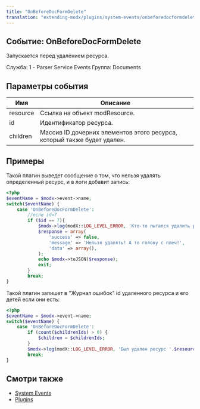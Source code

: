 ```yaml
---
title: "OnBeforeDocFormDelete"
translation: "extending-modx/plugins/system-events/onbeforedocformdelete"
---
```


## Событие: OnBeforeDocFormDelete

Запускается перед удалением ресурса.

Служба: 1 - Parser Service Events
Группа: Documents

## Параметры события

| Имя      | Описание                                                                |
| -------- | ----------------------------------------------------------------------- |
| resource | Ссылка на объект modResource.                                           |
| id       | Идентификатор ресурса.                                                  |
| children | Массив ID дочерних элементов этого ресурса, который также будет удален. |

## Примеры

Такой плагин выведет сообщение о том, что нельзя удалять определенный ресурс, и в логи добавит запись:

```php
<?php
$eventName = $modx->event->name;
switch($eventName) {
    case 'OnBeforeDocFormDelete':
        //если id=7
        if ($id == 7){
            $modx->log(modX::LOG_LEVEL_ERROR, 'Кто-то пытался удалить ресурс '.$resource->get('pagetitle'));
            $response = array(
            	'success' => false,
            	'message' => 'Нельзя удалять! А то голову с плеч!',
            	'data' => array(),
            );
            echo $modx->toJSON($response);
            exit;
        } 
        break;
}
```
                
Такой плагин запишет в "Журнал ошибок" id удаленного ресурса и его детей если они есть:

```php
<?php
$eventName = $modx->event->name;
switch($eventName) {
    case 'OnBeforeDocFormDelete':
        if (count($childrenIds) > 0) {
            $children = $childrenIds;
        }
        $modx->log(modX::LOG_LEVEL_ERROR, 'Был удален ресурс '.$resource->get('pagetitle').print_r($children));
        break;
}
```

## Смотри также

- [System Events](extending-modx/plugins/system-events "System Events")
- [Plugins](extending-modx/plugins "Plugins")
